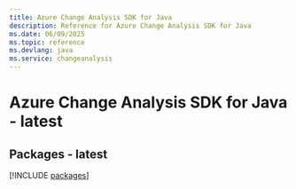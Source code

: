 ```yaml
---
title: Azure Change Analysis SDK for Java
description: Reference for Azure Change Analysis SDK for Java
ms.date: 06/09/2025
ms.topic: reference
ms.devlang: java
ms.service: changeanalysis
---
```

# Azure Change Analysis SDK for Java - latest
## Packages - latest
[!INCLUDE [packages](change-analysis-index.md)]